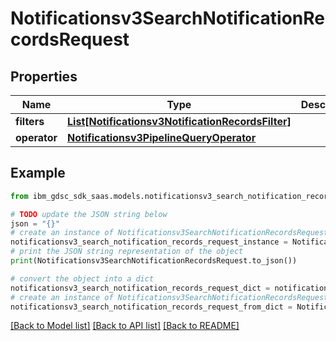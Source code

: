 # Notificationsv3SearchNotificationRecordsRequest


## Properties

Name | Type | Description | Notes
------------ | ------------- | ------------- | -------------
**filters** | [**List[Notificationsv3NotificationRecordsFilter]**](Notificationsv3NotificationRecordsFilter.md) |  | [optional] 
**operator** | [**Notificationsv3PipelineQueryOperator**](Notificationsv3PipelineQueryOperator.md) |  | [optional] 

## Example

```python
from ibm_gdsc_sdk_saas.models.notificationsv3_search_notification_records_request import Notificationsv3SearchNotificationRecordsRequest

# TODO update the JSON string below
json = "{}"
# create an instance of Notificationsv3SearchNotificationRecordsRequest from a JSON string
notificationsv3_search_notification_records_request_instance = Notificationsv3SearchNotificationRecordsRequest.from_json(json)
# print the JSON string representation of the object
print(Notificationsv3SearchNotificationRecordsRequest.to_json())

# convert the object into a dict
notificationsv3_search_notification_records_request_dict = notificationsv3_search_notification_records_request_instance.to_dict()
# create an instance of Notificationsv3SearchNotificationRecordsRequest from a dict
notificationsv3_search_notification_records_request_from_dict = Notificationsv3SearchNotificationRecordsRequest.from_dict(notificationsv3_search_notification_records_request_dict)
```
[[Back to Model list]](../README.md#documentation-for-models) [[Back to API list]](../README.md#documentation-for-api-endpoints) [[Back to README]](../README.md)



